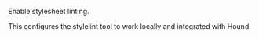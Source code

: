 Enable stylesheet linting.

This configures the stylelint tool to work locally and integrated with Hound.
